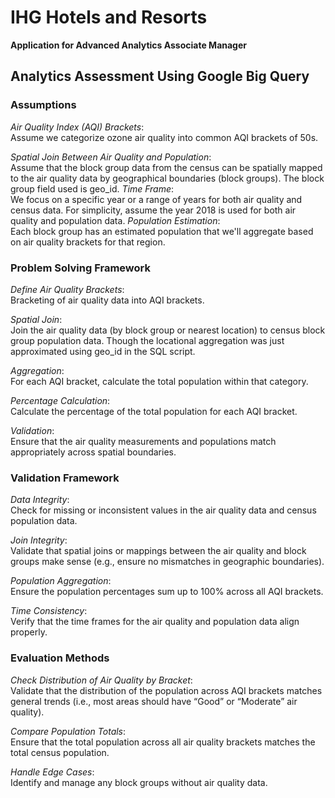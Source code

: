 # IHG Hotels and Resorts
**Application for Advanced Analytics Associate Manager**

## Analytics Assessment Using Google Big Query
### Assumptions
*Air Quality Index (AQI) Brackets*: </br>
Assume we categorize ozone air quality into common AQI brackets of 50s.

*Spatial Join Between Air Quality and Population*: </br>
Assume that the block group data from the census can be spatially mapped to the air quality data by geographical boundaries (block groups). The block group field used is geo_id.
*Time Frame*: </br>
We focus on a specific year or a range of years for both air quality and census data. For simplicity, assume the year 2018 is used for both air quality and population data.
*Population Estimation*: </br>
Each block group has an estimated population that we'll aggregate based on air quality brackets for that region.

### Problem Solving Framework
*Define Air Quality Brackets*: </br>
Bracketing of air quality data into AQI brackets.

*Spatial Join*: </br>
Join the air quality data (by block group or nearest location) to census block group population data. Though the locational aggregation was just approximated using geo_id in the SQL script.

*Aggregation*: </br>
For each AQI bracket, calculate the total population within that category.

*Percentage Calculation*: </br>
Calculate the percentage of the total population for each AQI bracket.

*Validation*: </br>
Ensure that the air quality measurements and populations match appropriately across spatial boundaries.

### Validation Framework
*Data Integrity*: </br>
Check for missing or inconsistent values in the air quality data and census population data.

*Join Integrity*: </br>
Validate that spatial joins or mappings between the air quality and block groups make sense (e.g., ensure no mismatches in geographic boundaries).

*Population Aggregation*: </br>
Ensure the population percentages sum up to 100% across all AQI brackets.

*Time Consistency*: </br>
Verify that the time frames for the air quality and population data align properly.

### Evaluation Methods
*Check Distribution of Air Quality by Bracket*: </br>
Validate that the distribution of the population across AQI brackets matches general trends (i.e., most areas should have “Good” or “Moderate” air quality).

*Compare Population Totals*: </br>
Ensure that the total population across all air quality brackets matches the total census population.

*Handle Edge Cases*: </br>
Identify and manage any block groups without air quality data.